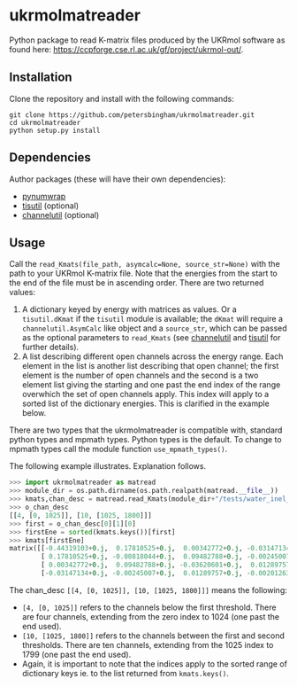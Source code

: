 # ukrmolmatreader
Python package to read K-matrix files produced by the UKRmol software as found here:
https://ccpforge.cse.rl.ac.uk/gf/project/ukrmol-out/.

## Installation

Clone the repository and install with the following commands:

    git clone https://github.com/petersbingham/ukrmolmatreader.git
    cd ukrmolmatreader
    python setup.py install
    
## Dependencies
Author packages (these will have their own dependencies):
 - [pynumwrap](https://github.com/petersbingham/pynumwrap)
 - [tisutil](https://github.com/petersbingham/tisutil) (optional)
 - [channelutil](https://github.com/petersbingham/channelutil) (optional)
    
## Usage

Call the `read_Kmats(file_path, asymcalc=None, source_str=None)` with the path to your UKRmol K-matrix file. Note that the energies from the start to the end of the file must be in ascending order.
There are two returned values:
  1.  A dictionary keyed by energy with matrices as values. Or a `tisutil.dKmat` if the `tisutil` module is available; the `dKmat` will require a `channelutil.AsymCalc` like object and a `source_str`, which can be passed as the optional parameters to `read_Kmats` (see [channelutil](https://github.com/petersbingham/channelutil) and [tisutil](https://github.com/petersbingham/tisutil) for further details). 
  2.  A list describing different open channels across the energy range. Each element in the list is another list describing that open channel; the first element is the number of open channels and the second is a two element list giving the starting and one past the end index of the range overwhich the set of open channels apply. This index will apply to a sorted list of the dictionary energies. This is clarified in the example below.

There are two types that the ukrmolmatreader is compatible with, standard python types and mpmath types. Python types is the default. To change to mpmath types call the module function `use_mpmath_types()`.

The following example illustrates. Explanation follows.
```python
>>> import ukrmolmatreader as matread
>>> module_dir = os.path.dirname(os.path.realpath(matread.__file__))
>>> kmats,chan_desc = matread.read_Kmats(module_dir+"/tests/water_inel_B1_10ch.19")
>>> o_chan_desc
[[4, [0, 1025]], [10, [1025, 1800]]]
>>> first = o_chan_desc[0][1][0]
>>> firstEne = sorted(kmats.keys())[first]
>>> kmats[firstEne]
matrix([[-0.44319103+0.j,  0.17810525+0.j,  0.00342772+0.j, -0.03147134+0.j],
        [ 0.17810525+0.j, -0.00818044+0.j,  0.09482788+0.j, -0.00245007+0.j],
        [ 0.00342772+0.j,  0.09482788+0.j, -0.03620601+0.j,  0.01289757+0.j],
        [-0.03147134+0.j, -0.00245007+0.j,  0.01289757+0.j, -0.00201263+0.j]])
```
The chan_desc `[[4, [0, 1025]], [10, [1025, 1800]]]` means the following:
 * `[4, [0, 1025]]` refers to the channels below the first threshold. There are four channels, extending from the zero index to 1024 (one past the end used).
 * `[10, [1025, 1800]]` refers to the channels between the first and second thresholds. There are ten channels, extending from the 1025 index to 1799 (one past the end used).
 * Again, it is important to note that the indices apply to the sorted range of dictionary keys ie. to the list returned from `kmats.keys()`.
